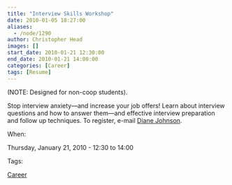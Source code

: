 ```yaml
---
title: "Interview Skills Workshop"
date: 2010-01-05 18:27:00
aliases:
  - /node/1290
author: Christopher Head
images: []
start_date: 2010-01-21 12:30:00
end_date: 2010-01-21 14:00:00
categories: [Career]
tags: [Resume]
---
```


(NOTE: Designed for non-coop students).

Stop interview anxiety—and increase your job offers! Learn about interview questions and how to answer them—and effective interview preparation and follow up techniques. To register, e-mail [Diane Johnson](/cdn-cgi/l/email-protection#fe9a979f909b949196be9d8dd08b9c9dd09d9f).

When:

Thursday, January 21, 2010 - 12:30 to 14:00

Tags:

[Career](/career)
